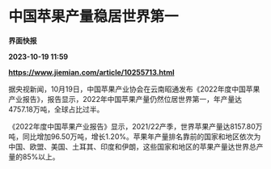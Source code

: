 # 中国苹果产量稳居世界第一
**界面快报**

**2023-10-19 11:59**

**https://www.jiemian.com/article/10255713.html**

据央视新闻，10月19日，中国苹果产业协会在云南昭通发布《2022年度中国苹果产业报告》，报告显示，2022年中国苹果产量仍然位居世界第一，年产量达4757.18万吨，全球占比过半。

《2022年度中国苹果产业报告》显示，2021/22产季，世界苹果产量达8157.80万吨，同比增加96.50万吨，增长1.20%。苹果年产量排名靠前的国家和地区依次为中国、欧盟、美国、土耳其、印度和伊朗，这些国家和地区的苹果产量达世界总产量的85%以上。